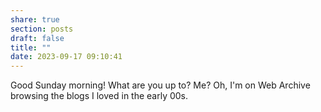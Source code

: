 ```yaml
---
share: true
section: posts
draft: false
title: ""
date: 2023-09-17 09:10:41
---
```



Good Sunday morning! What are you up to? Me? Oh, I'm on Web Archive browsing the blogs I loved in the early 00s. 
